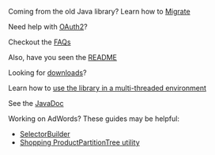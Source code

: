Coming from the old Java library? Learn how to [Migrate](wiki/Migrating-from-the-old-Java-client-library)

Need help with [OAuth2](Using-OAuth2.0)?

Checkout the [FAQs](FAQ)

Also, have you seen the [README](/googleads/googleads-java-lib/blob/master/README.md)

Looking for [downloads](/googleads/googleads-java-lib/releases)?

Learn how to [use the library in a multi-threaded environment](https://github.com/googleads/googleads-java-lib/wiki/Thread-Safety)

See the [JavaDoc](http://googleads.github.io/googleads-java-lib)

Working on AdWords? These guides may be helpful:
* [SelectorBuilder](//github.com/googleads/googleads-java-lib/wiki/SelectorBuilder-utility-for-AdWords)
* [Shopping ProductPartitionTree utility](//github.com/googleads/googleads-java-lib/wiki/Shopping-product-partition-utility-for-AdWords)